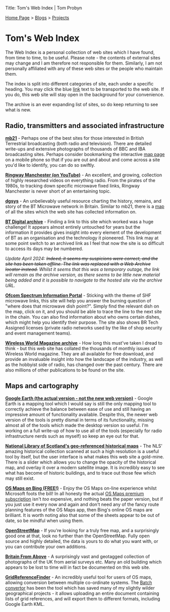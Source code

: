 Title: Tom's Web Index | Tom Probyn

[Home Page](https://tomprobyn.uk) > [Blogs](https://tomprobyn.uk/blogs) > [Projects](https://tomprobyn.uk/blogs/projects)

# Tom's Web Index

The Web Index is a personal collection of web sites which I have found, from time to time, to be useful. Please note - the contents of external sites may change and I am therefore not responsible for them. Similarly, I am not personally affiliated with any of these web sites or the people who maintain them.

The index is split into different categories of site, each under a specific heading. You may click the blue [link]() text to be transported to the web site. If you do, this web site will stay open in the background for your convenience.

The archive is an ever expanding list of sites, so do keep returning to see what is new.

## Radio, transmitters and associated infrastructure

**[mb21](http://www.mb21.co.uk/index.shtml)** - Perhaps one of the best sites for those interested in British Terrestrial broadcasting (both radio and television). There are detailed write-ups and extensive photographs of thousands of BBC and IBA broadcasting sites. Perhaps consider bookmarking the interactive [map page](http://tx.mb21.co.uk/mapsys/google/alltx.php) on a mobile phone so that if you are out and about and come across a site you'd like to identify, you can do so swiftly.

**[Ringway Manchester (on YouTube)](https://www.youtube.com/@RingwayManchester)** - An excellent, and growing, collection of highly researched videos on everything radio. From the pirates of the 1980s, to tracking down specific microwave fixed links, Ringway Manchester is never short of an entertaining topic.

**[dgsys](http://dgsys.co.uk/btmicrowave/)** - An unbelievably useful resource charting the history, remains, and story of the BT Microwave network in Britain. Similar to mb21, there is a [map](http://dgsys.co.uk/btmicrowave/sites/mapall.php) of all the sites which the web site has collected information on.

**[BT Digital archive](https://web.archive.org/web/20240119032910/http://www.digitalarchives.bt.com/CalmView/Default.aspx)** - Finding a link to this site which worked was a huge challenge! It appears almost entirely untouched for years but the information it provides gives insight into every element of the development of BT as an organisation and the technology it pioneered. This link may at some point switch to an archived link as I feel that now the site is so difficult to access its days may be numbered.

*Update April 2024: ~~Indeed, it seems my suspicions were correct, and the site has been taken offline. The link was replaced with a Web Archive locator instead.~~ Whilst it seems that this was a temporary outage, the link will remain as the archive version, as there seems to be little new material being added and it is possible to navigate to the hosted site via the archive URL.*

**[Ofcom Spectrum Information Portal](https://www.ofcom.org.uk/spectrum/information/spectrum-information-system-sis/spectrum-information-portal)** - Sticking with the theme of SHF microwave links, this site will help you answer the burning question of "where does that microwave dish point?". Simply find the relevant dish on the map, click on it, and you should be able to trace the line to the next site in the chain. You can also find information about who owns certain dishes, which might help you identify their purpose. The site also shows BR Tech Assigned licenses (private radio networks used by the like of shop security and event management teams).

**[Wireless World Magazine archive](https://www.worldradiohistory.com/Wireless_World_Magazine.htm)** - How long this must've taken I dread to think - but this web site has collated the thousands of monthly issues of Wireless World magazine. They are all available for free download, and provide an invaluable insight into how the landscape of the industry, as well as the hobbyist side of radio, has changed over the past century. There are also millions of other publications to be found on the site.

## Maps and cartography

**[Google Earth (the actual version - not the new web version)](https://support.google.com/earth/answer/168344#zippy=%2Cdownload-a-google-earth-pro-direct-installer)** - Google Earth is a mapping tool which I would say is still the only mapping tool to correctly achieve the balance between ease of use and still having an impressive amount of functionality available. Despite this, the newer web version of the tools is pretty dismal in terms of its functionality, missing almost all of the tools which made the desktop version so useful. I'm working on a full write-up of how to use all of the tools (especially for radio infrastructure nerds such as myself) so keep an eye out for that.

**[National Library of Scotland's geo-referenced historical maps](https://maps.nls.uk/geo/explore/)** - The NLS' amazing historical collection scanned at such a high resolution is a useful tool by itself, but the user interface is what makes this web site a gold-mine. There is a slider which allows you to change the opacity of the historical map, and overlay it over a modern satellite image. It is incredibly easy to see what has become of historic buildings, and to trace out those few which may still exist.

**[OS Maps on Bing (FREE!)](https://www.bing.com/maps?style=s)** - Enjoy the OS Maps on-line experience whilst Microsoft foots the bill! In all honesty the actual [OS Maps premium subscription](https://osmaps.com/) isn't *too* expensive, and nothing beats the paper version, but if you just use it every now and again and don't need any of the fancy route planning features of the OS Maps app, then Bing's online OS maps are brilliant. It is worth noting also that some of the sheets appear to be out of date, so be mindful when using them.

**[OpenStreetMap](https://www.openstreetmap.org/)** - If you're looking for a truly free map, and a surprisingly good one at that, look no further than the OpenStreetMap. Fully open source and highly detailed, the data is yours to do what you want with, or you can contribute your own additions.

**[Britain From Above](https://www.britainfromabove.org.uk/en/map?country=global&view=map)** - A surprisingly vast and geotagged collection of photographs of the UK from aerial surveys etc. Many an old building which appears to be lost to time will in fact be documented on this web site.

**[GridReferenceFinder](https://gridreferencefinder.com/)** - An incredibly useful tool for users of OS maps, allowing conversion between multiple co-ordinate systems. The [Batch convertor](https://gridreferencefinder.com/batchConvert/batchConvert.php) has been the tool which has saved many of my slightly wilder geographical projects - it allows uploading an entire document containing lists of grid references, and will export them to different formats, including Google Earth KML.